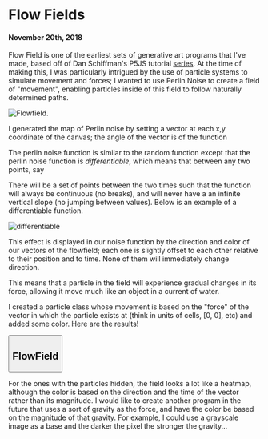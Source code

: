 <script src='https://cdnjs.cloudflare.com/ajax/libs/mathjax/2.7.5/latest.js?config=TeX-MML-AM_CHTML' async></script>

# Flow Fields
#### November 20th, 2018

Flow Field is one of the earliest sets of generative art programs that I've made, based off of Dan Schiffman's P5JS tutorial [series](https://www.youtube.com/watch?v=vdgiqMkFygc&list=PLRqwX-V7Uu6Z9hI4mSgx2FlE5w8zvjmEy"). At the time of making this, I was particularly intrigued by the use of particle systems to simulate movement and forces; I wanted to use Perlin Noise to create a field of "movement", enabling particles inside of this field to follow naturally determined paths.

![Flowfield.](./images/flowfield/Flowfield1.png)

I generated the map of Perlin noise by setting a vector at each x,y coordinate of the canvas; the angle of the vector is of the function

<script type="math/tex">angle = noise(xOff, yOff, zOff) * 2\pi * 5</script>

The perlin noise function is similar to the random function except that the perlin noise function is *differentiable*, which means that between any two points, say

<script type="math/tex">f(t) \quad and \quad f(t + \vec{\Delta} t)</script>

There will be a set of points between the two times such that the function will always be continuous (no breaks), and will never have a an infinite vertical slope (no jumping between values). Below is an example of a differentiable function.

![differentiable](./images/flowfield/differentiable.png)

This effect is displayed in our noise function by the direction and color of our vectors of the flowfield; each one is slightly offset to each other relative to their position and to time. None of them will immediately change direction.

This means that a particle in the field will experience gradual changes in its force, allowing it move much like an object in a current of water.

I created a particle class whose movement is based on the "force" of the vector in which the particle exists at (think in units of cells, [0, 0], etc) and added some color. Here are the results!

<!--flowfield gallery-->
<div class="flex-container">
    <section>
        <button class="accordion"><h2>FlowField</h2></button>
        <div id="FlowFieldGallery" class="panel"></div>
        <script>
            let FlowFieldContainer = document.getElementById("FlowFieldGallery");
            let FlowFieldPictures = ["png", "flowfield1", "flowfield2", "flowfield3", "flowfield4", "flowfield5", "flowfield6", "heatmap", "rainbowrain", "wormtunnels"];
            for (let i = 1; i < FlowFieldPictures.length; i++) {
                let src = "./images/flowfield/" + FlowFieldPictures[i] + "." + FlowFieldPictures[0];
                let img = new Image();
                img.src = src;
                FlowFieldContainer.appendChild(img);
            }
        </script>
    </section>
</div>

For the ones with the particles hidden, the field looks a lot like a heatmap, although the color is based on the direction and the time of the vector rather than its magnitude. I would like to create another program in the future that uses a sort of gravity as the force, and have the color be based on the magnitude of that gravity. For example, I could use a grayscale image as a base and the darker the pixel the stronger the gravity...

<!--expander for galleries-->
<script src="gallery-expander.js"></script>
